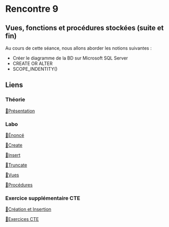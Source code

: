 # Rencontre 9

## Vues, fonctions et procédures stockées (suite et fin)

Au cours de cette séance, nous allons aborder les notions suivantes : 
* Créer le diagramme de la BD sur Microsoft SQL Server
* CREATE OR ALTER
* SCOPE_INDENTITY()

## Liens

### Théorie

[🔗Présentation](@site/static/powerpoint/420-4D5-R09_Retour_Vues_Fonctions_et_procédures.pdf)

### Labo

[🔗Énoncé](@site/static/exos/420-4D5_R09_labo.docx)

[🔗Create](@site/static/exos/420-4D5_R09_labo_create.sql)

[🔗Insert](@site/static/exos/420-4D5_R09_labo_insert.sql)

[🔗Truncate](@site/static/exos/420-4D5_R09_labo_truncate.sql)

[🔗Vues](@site/static/exos/420-4D5_R09_labo_vues.sql)

[🔗Procédures](@site/static/exos/420-4D5_R09_labo_procedures.sql)

### Exercice supplémentaire CTE

[🔗Création et Insertion](@site/static/exos/420-4D5-R09_SQL_Script_BD_VenteEnLigne.sql)

[🔗Exercices CTE](@site/static/exos/420-4D5-R09_SQL_CTE_Suppl_PRATIQUE_1.sql)

